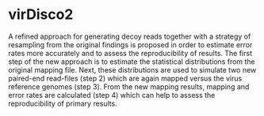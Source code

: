 # virDisco2
A refined approach for generating decoy reads together with a strategy of resampling from the original findings is proposed in order to estimate error rates more accurately and to assess the reproducibility of results. The first step of the new approach is to estimate the statistical distributions from the original mapping file. Next, these distributions are used to simulate two new paired-end read-files (step 2) which are again mapped versus the virus reference genomes (step 3). From the new mapping results, mapping and error rates are calculated (step 4) which can help to assess the reproducibility of primary results.
